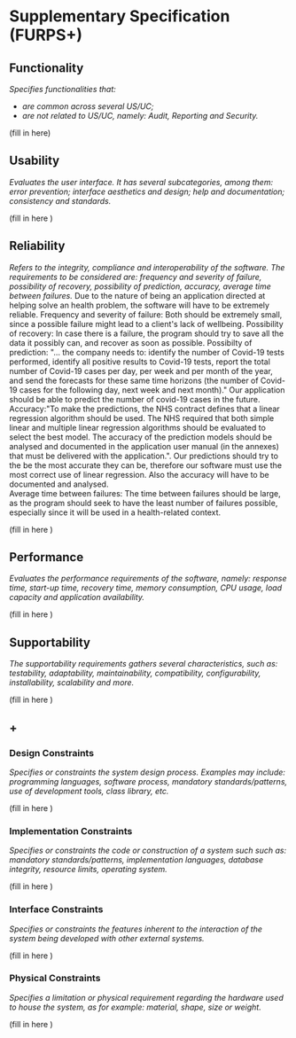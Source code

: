 # Supplementary Specification (FURPS+)

## Functionality

_Specifies functionalities that:_

- _are common across several US/UC;_
- _are not related to US/UC, namely: Audit, Reporting and Security._



(fill in here)



## Usability 

_Evaluates the user interface. It has several subcategories,
among them: error prevention; interface aesthetics and design; help and
documentation; consistency and standards._


(fill in here )

## Reliability
_Refers to the integrity, compliance and interoperability of the software. The requirements to be considered are: frequency and severity of failure, possibility of recovery, possibility of prediction, accuracy, average time between failures._
Due to the nature of being an application directed at helping solve an health problem, the software will have to be extremely reliable.
  Frequency and severity of failure: Both should be extremely small, since a possible failure might lead to a client's lack of wellbeing.
  Possibility of recovery: In case there is a failure, the program should try to save all the data it possibly can, and recover as soon as possible.
  Possibilty of prediction: "... the company needs to: identify the number of Covid-19 tests performed, identify all positive results to Covid-19 tests, report the total number of Covid-19 cases per day, per week and per month of the year, and send the forecasts for these same time horizons (the number of Covid-19 cases for the following day, next week and next month)." Our application should be able to predict the number of covid-19 cases in the future.
  Accuracy:"To make the predictions, the NHS contract defines that a linear regression algorithm should be used. The NHS required that both simple linear and multiple linear regression algorithms should be evaluated to select the best model. The accuracy of the prediction models should be analysed and documented in the application user manual (in the annexes) that must be delivered with the application.". Our predictions should try to the be the most accurate they can be, therefore our software must use the most correct use of linear regression. Also the accuracy will have to be documented and analysed.	
  Average time between failures: The time between failures should be large, as the program should seek to have the least number of failures possible, especially since it will be used in a health-related context.

(fill in here )

## Performance
_Evaluates the performance requirements of the software, namely: response time, start-up time, recovery time, memory consumption, CPU usage, load capacity and application availability._


(fill in here )

## Supportability
_The supportability requirements gathers several characteristics, such as:
testability, adaptability, maintainability, compatibility,
configurability, installability, scalability and more._ 



(fill in here )


## +

### Design Constraints

_Specifies or constraints the system design process. Examples may include: programming languages, software process, mandatory standards/patterns, use of development tools, class library, etc._
  

(fill in here )


### Implementation Constraints

_Specifies or constraints the code or construction of a system such
such as: mandatory standards/patterns, implementation languages,
database integrity, resource limits, operating system._


(fill in here )


### Interface Constraints
_Specifies or constraints the features inherent to the interaction of the
system being developed with other external systems._


(fill in here )

### Physical Constraints

_Specifies a limitation or physical requirement regarding the hardware used to house the system, as for example: material, shape, size or weight._

(fill in here )